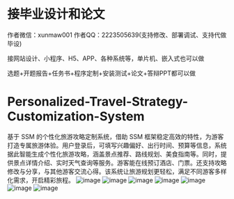 # 接毕业设计和论文
作者微信：xunmaw001  作者QQ：2223505639(支持修改、部署调试、支持代做毕设)

接网站设计、小程序、H5、APP、各种系统等，单片机、嵌入式也可以做

选题+开题报告+任务书+程序定制+安装测试+论文+答辩PPT都可以做
# Personalized-Travel-Strategy-Customization-System
基于 SSM 的个性化旅游攻略定制系统，借助 SSM 框架稳定高效的特性，为游客打造专属旅游体验。用户登录后，可填写兴趣偏好、出行时间、预算等信息，系统据此智能生成个性化旅游攻略，涵盖景点推荐、路线规划、美食指南等。同时，提供景点详情介绍、实时天气查询等服务。游客能在线预订酒店、门票。还支持攻略修改与分享，与其他游客交流心得。该系统让旅游规划更轻松，满足不同游客多样化需求，开启精彩旅程。 
![image](https://github.com/user-attachments/assets/11dc5b07-aa60-4c71-9f99-89b4c2090568)
![image](https://github.com/user-attachments/assets/44f80244-9622-49d6-8feb-bbd04cef6bec)
![image](https://github.com/user-attachments/assets/bd302eb9-8bc3-40f0-917d-0268995def6a)
![image](https://github.com/user-attachments/assets/a6dd05ba-b2fc-4fa2-b92f-725039744b0f)
![image](https://github.com/user-attachments/assets/68027320-3d06-42c0-9e5c-fba4fcdd27cc)
![image](https://github.com/user-attachments/assets/ccca0e80-69b4-47ca-a105-100d3da6cecb)
![image](https://github.com/user-attachments/assets/f94c90e8-ae80-43a3-9925-818510397049)
